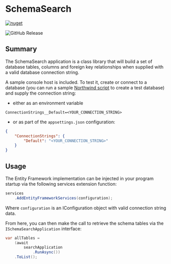 # SchemaSearch

[![nuget](https://github.com/gman-au/schema-search/actions/workflows/nuget.yml/badge.svg)](https://github.com/gman-au/schema-search/actions/workflows/nuget.yml)

![GitHub Release](https://img.shields.io/github/v/release/gman-au/schema-search)

## Summary
The SchemaSearch application is a class library that will build a set of database tables, columns and foreign key relationships 
when supplied with a valid database connection string.

A sample console host is included. To test it, create or connect to a database 
(you can run a sample [Northwind script](https://github.com/microsoft/sql-server-samples/blob/master/samples/databases/northwind-pubs/instnwnd.sql) to create a test database)
and supply the connection string:

* either as an environment variable
```
ConnectionStrings__Default=<YOUR_CONNECTION_STRING>
```
* or as part of the `appsettings.json` configuration:
```json
{
    "ConnectionStrings": {
        "Default": "<YOUR_CONNECTION_STRING>"
    }
}
```

## Usage
The Entity Framework implementation can be injected in your program startup via the following services extension function:
```csharp
services
    .AddEntityFrameworkServices(configuration);
```
Where `configuration` is an IConfiguration object with valid connection string data.

From here, you can then make the call to retrieve the schema tables via the `ISchemaSearchApplication` interface:
```csharp
var allTables =
    (await
        searchApplication
            .RunAsync())
    .ToList();
```